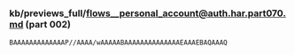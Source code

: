 ### kb/previews_full/flows__personal_account@auth.har.part070.md (part 002)

```md
BAAAAAAAAAAAAAP//AAAA/wAAAAABAAAAAAAAAAAAAAEAAAEBAQAAAQ
```

```

